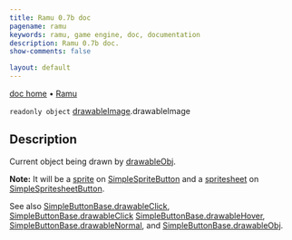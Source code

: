 ```yaml
---
title: Ramu 0.7b doc
pagename: ramu
keywords: ramu, game engine, doc, documentation
description: Ramu 0.7b doc.
show-comments: false

layout: default
---
```

[doc home](home) &#8226; [Ramu](../)  

``readonly object`` [drawableImage](SimpleButtonBase).drawableImage

## Description
Current object being drawn by [drawableObj](SimpleButtonBase.drawableObj).  

**Note:** It will be a [sprite](Sprite) on [SimpleSpriteButton](SimpleSpriteButton) and a [spritesheet](Spritesheet) on [SimpleSpritesheetButton](SimpleSpritesheetButton).

See also [SimpleButtonBase.drawableClick](SimpleButtonBase.drawableClick), [SimpleButtonBase.drawableClick](SimpleButtonBase.drawableClick) [SimpleButtonBase.drawableHover](SimpleButtonBase.drawableHover), [SimpleButtonBase.drawableNormal](SimpleButtonBase.drawableNormal), and [SimpleButtonBase.drawableObj](SimpleButtonBase.drawableObj).